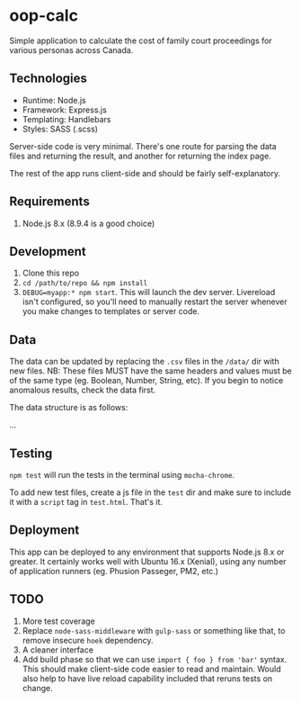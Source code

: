# oop-calc #

Simple application to calculate the cost of family court proceedings for various personas across Canada.

## Technologies
- Runtime: Node.js
- Framework: Express.js
- Templating: Handlebars
- Styles: SASS (.scss)

Server-side code is very minimal. There's one route for parsing the data files and returning the result, and another for returning the index page.

The rest of the app runs client-side and should be fairly self-explanatory.

## Requirements
1. Node.js 8.x (8.9.4 is a good choice)

## Development 
1. Clone this repo
2. `cd /path/to/repo && npm install`
3. `DEBUG=myapp:* npm start`. This will launch the dev server. Livereload isn't configured, so you'll need to manually restart the server whenever you make changes to templates or server code.

## Data
The data can be updated by replacing the `.csv` files in the `/data/` dir with new files. NB: These files MUST have the same headers and values must be of the same type (eg. Boolean, Number, String, etc). If you begin to notice anomalous results, check the data first.

The data structure is as follows:

...

## Testing
`npm test` will run the tests in the terminal using `mocha-chrome`.

To add new test files, create a js file in the `test` dir and make sure to include it with a `script` tag in `test.html`. That's it.

## Deployment
This app can be deployed to any environment that supports Node.js 8.x or greater. It certainly works well with Ubuntu 16.x (Xenial), using any number of application runners (eg. Phusion Passeger, PM2, etc.)

## TODO
1. More test coverage
2. Replace `node-sass-middleware` with `gulp-sass` or something like that, to remove insecure `hoek` dependency. 
3. A cleaner interface
4. Add build phase so that we can use `import { foo } from 'bar'` syntax. This should make client-side code easier to read and maintain. Would also help to have live reload capability included that reruns tests on change.
